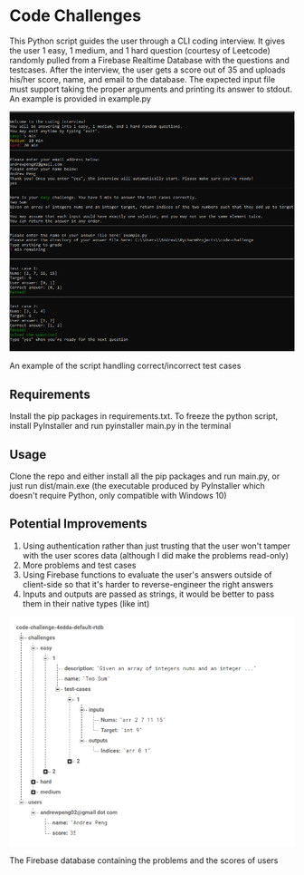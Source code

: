 # Code Challenges
This Python script guides the user through a CLI coding interview. It gives the user 1 easy, 1 medium, and 1 hard question (courtesy of Leetcode) randomly pulled from a Firebase Realtime Database with the questions and testcases. After the interview, the user gets a score out of 35 and uploads his/her score, name, and email to the database. The expected input file must support taking the proper arguments and printing its answer to stdout. An example is provided in example.py

![](https://github.com/andrewpeng02/code-challenge/blob/main/README%20images/Screenshot.png)

An example of the script handling correct/incorrect test cases
## Requirements
Install the pip packages in requirements.txt. To freeze the python script, install PyInstaller and run pyinstaller main.py in the terminal

## Usage
Clone the repo and either install all the pip packages and run main.py, or just run dist/main.exe (the executable produced by PyInstaller which doesn't require Python, only compatible with Windows 10)

## Potential Improvements
1. Using authentication rather than just trusting that the user won't tamper with the user scores data (although I did make the problems read-only)
2. More problems and test cases
3. Using Firebase functions to evaluate the user's answers outside of client-side so that it's harder to reverse-engineer the right answers
4. Inputs and outputs are passed as strings, it would be better to pass them in their native types (like int)

![The Firebase database containing the problems and the scores of users](https://github.com/andrewpeng02/code-challenge/blob/main/README%20images/Firebase.png)

The Firebase database containing the problems and the scores of users
